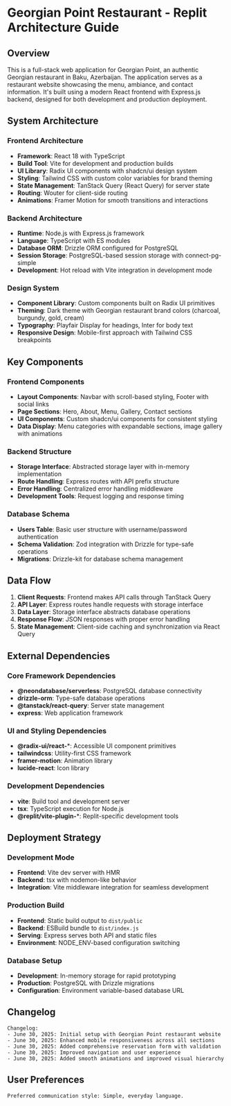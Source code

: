 # Georgian Point Restaurant - Replit Architecture Guide

## Overview

This is a full-stack web application for Georgian Point, an authentic Georgian restaurant in Baku, Azerbaijan. The application serves as a restaurant website showcasing the menu, ambiance, and contact information. It's built using a modern React frontend with Express.js backend, designed for both development and production deployment.

## System Architecture

### Frontend Architecture
- **Framework**: React 18 with TypeScript
- **Build Tool**: Vite for development and production builds
- **UI Library**: Radix UI components with shadcn/ui design system
- **Styling**: Tailwind CSS with custom color variables for brand theming
- **State Management**: TanStack Query (React Query) for server state
- **Routing**: Wouter for client-side routing
- **Animations**: Framer Motion for smooth transitions and interactions

### Backend Architecture
- **Runtime**: Node.js with Express.js framework
- **Language**: TypeScript with ES modules
- **Database ORM**: Drizzle ORM configured for PostgreSQL
- **Session Storage**: PostgreSQL-based session storage with connect-pg-simple
- **Development**: Hot reload with Vite integration in development mode

### Design System
- **Component Library**: Custom components built on Radix UI primitives
- **Theming**: Dark theme with Georgian restaurant brand colors (charcoal, burgundy, gold, cream)
- **Typography**: Playfair Display for headings, Inter for body text
- **Responsive Design**: Mobile-first approach with Tailwind CSS breakpoints

## Key Components

### Frontend Components
- **Layout Components**: Navbar with scroll-based styling, Footer with social links
- **Page Sections**: Hero, About, Menu, Gallery, Contact sections
- **UI Components**: Custom shadcn/ui components for consistent styling
- **Data Display**: Menu categories with expandable sections, image gallery with animations

### Backend Structure
- **Storage Interface**: Abstracted storage layer with in-memory implementation
- **Route Handling**: Express routes with API prefix structure
- **Error Handling**: Centralized error handling middleware
- **Development Tools**: Request logging and response timing

### Database Schema
- **Users Table**: Basic user structure with username/password authentication
- **Schema Validation**: Zod integration with Drizzle for type-safe operations
- **Migrations**: Drizzle-kit for database schema management

## Data Flow

1. **Client Requests**: Frontend makes API calls through TanStack Query
2. **API Layer**: Express routes handle requests with storage interface
3. **Data Layer**: Storage interface abstracts database operations
4. **Response Flow**: JSON responses with proper error handling
5. **State Management**: Client-side caching and synchronization via React Query

## External Dependencies

### Core Framework Dependencies
- **@neondatabase/serverless**: PostgreSQL database connectivity
- **drizzle-orm**: Type-safe database operations
- **@tanstack/react-query**: Server state management
- **express**: Web application framework

### UI and Styling Dependencies
- **@radix-ui/react-***: Accessible UI component primitives
- **tailwindcss**: Utility-first CSS framework
- **framer-motion**: Animation library
- **lucide-react**: Icon library

### Development Dependencies
- **vite**: Build tool and development server
- **tsx**: TypeScript execution for Node.js
- **@replit/vite-plugin-***: Replit-specific development tools

## Deployment Strategy

### Development Mode
- **Frontend**: Vite dev server with HMR
- **Backend**: tsx with nodemon-like behavior
- **Integration**: Vite middleware integration for seamless development

### Production Build
- **Frontend**: Static build output to `dist/public`
- **Backend**: ESBuild bundle to `dist/index.js`
- **Serving**: Express serves both API and static files
- **Environment**: NODE_ENV-based configuration switching

### Database Setup
- **Development**: In-memory storage for rapid prototyping
- **Production**: PostgreSQL with Drizzle migrations
- **Configuration**: Environment variable-based database URL

## Changelog

```
Changelog:
- June 30, 2025: Initial setup with Georgian Point restaurant website
- June 30, 2025: Enhanced mobile responsiveness across all sections
- June 30, 2025: Added comprehensive reservation form with validation
- June 30, 2025: Improved navigation and user experience
- June 30, 2025: Added smooth animations and improved visual hierarchy
```

## User Preferences

```
Preferred communication style: Simple, everyday language.
```